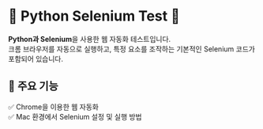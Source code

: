 # 🐍 Python Selenium Test 🚀  

**Python과 Selenium**을 사용한 웹 자동화 테스트입니다.  
크롬 브라우저를 자동으로 실행하고, 특정 요소를 조작하는 기본적인 Selenium 코드가 포함되어 있습니다.  

## 📌 주요 기능  
✅ Chrome을 이용한 웹 자동화  
✅ Mac 환경에서 Selenium 설정 및 실행 방법 
